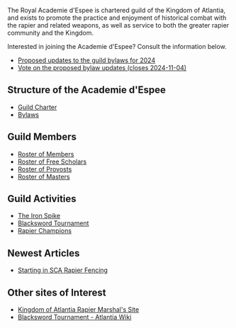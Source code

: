 ---
---

The Royal Academie d'Espee is chartered guild of the Kingdom of Atlantia, and exists to promote the practice and enjoyment of historical combat with the rapier and related weapons, as well as service to both the greater rapier community and the Kingdom.

Interested in joining the Academie d'Espee? Consult the information below.

* [Proposed updates to the guild bylaws for 2024](/pdf/2024-09-20-Final-Proposal-Draft-Academie-Bylaw-changes-to-share.pdf)
* [Vote on the proposed bylaw updates (closes 2024-11-04)](https://forms.gle/xD7yrdEbd1qhRr817)

## Structure of the Academie d'Espee

* [Guild Charter](charter)
* [Bylaws](bylaws)

## Guild Members

* [Roster of Members](members)
* [Roster of Free Scholars](fs)
* [Roster of Provosts](provosts)
* [Roster of Masters](masters)

## Guild Activities

* [The Iron Spike](iron-spike)
* [Blacksword Tournament](blacksword)
* [Rapier Champions](queens-champions)

## Newest Articles

* [Starting in SCA Rapier Fencing](articles/starting-in-sca-rapier-fencing/)

## Other sites of Interest

* [Kingdom of Atlantia Rapier Marshal's Site](https://marshal.atlantia.sca.org/rapier/)
* [Blacksword Tournament - Atlantia Wiki](https://www.wiki.atlantia.sca.org/index.php?title=Blacksword_Tournament)
